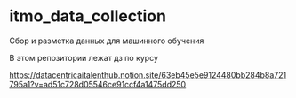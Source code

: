 # itmo_data_collection
Сбор и разметка данных для машинного обучения

В этом репозитории лежат дз по курсу

https://datacentricaitalenthub.notion.site/63eb45e5e9124480bb284b8a721795a1?v=ad51c728d05546ce91ccf4a1475dd250
